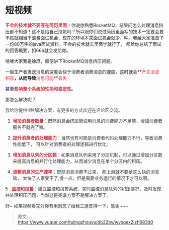 # 短视频

**<font style="color:#DF2A3F;">不会的技术就不要写在简历里面</font>**<font style="color:rgb(38, 38, 38);">！你说你熟悉RocketMQ，结果问怎么处理消息挤压都不知道！这不是给自己挖坑吗？所以跟你们说过简历里面写的技术一定要会要不然就相当于浪费面试机会，现在的环境本来面试机会就少，呐。我给大家准备了一份80万字的java面试资料，不会的技术就去里面学就行了， 都给你总结了面试的回答概要，扣666就会发给你。  </font>



哈喽大家我是徐庶，顺便讲下<font style="color:rgb(38, 38, 38);">RocketMQ消息挤压问题。</font>  
  
 一般生产者发送消息的速度会快于消费者消费消息的速度，这时就会**<font style="color:#DF2A3F;">产生消息积压</font>**，从而导致**<font style="color:#DF2A3F;">消息可能</font>**<font style="color:#DF2A3F;">丢失</font>

<font style="color:rgb(5, 7, 59);">甚至</font>**<font style="color:#DF2A3F;">影响整个系统的性能和稳定性</font>**<font style="color:rgb(5, 7, 59);">。</font>

那怎么解决呢？

<font style="color:rgb(77, 77, 77);"> 我给你提供4种解决方案，有更多的方式欢迎在评论区交流。</font>

<font style="color:rgb(77, 77, 77);"></font>

1. **<font style="color:#DF2A3F;">增加消费者数量</font>**<font style="color:rgb(51, 51, 51);">：既然消息会挤压能说明消息的消费能力不足嘛，增加消费者服务不就完了嘛。</font>
2. **<font style="color:#DF2A3F;">提升消费者的处理能力</font>**<font style="color:rgb(51, 51, 51);">：当然也有可能是消费者代码处理能力不行，导致消费性能低下， 可以针对消费者的处理逻辑进行优化。</font>



3. **<font style="color:#DF2A3F;">增加消息队列的分区数</font>**<font style="color:rgb(51, 51, 51);">：如果消息队列采用了分区机制，可以通过增加分区数来提高消息的并行化处理能力，从而减少消息在单个分区内的积压。</font>
4. **<font style="color:#DF2A3F;">调整消息的生产速率</font>**<font style="color:rgb(51, 51, 51);">：既然消息消费不过来， 那上游就不要给这么快的消息嘛， 太快了人家受不了,慢一点。但是需要业务运行的情况下才可以啊。</font>

<font style="color:rgb(51, 51, 51);">5 . </font>**<font style="color:#DF2A3F;">监控和报警</font>**<font style="color:rgb(51, 51, 51);">：建立监控和报警系统，实时监控消息队列的积压情况，及时发现并处理积压问题，当然这是兜底方案不是解决方案了。</font>

<font style="color:rgb(51, 51, 51);"></font>

<font style="color:rgb(51, 51, 51);">好~ 如果视频看完对你有用别忘了给我三连支持一下，感谢~~~</font>



> 原文: <https://www.yuque.com/tulingzhouyu/db22bv/wvxgex2izfl683d0>